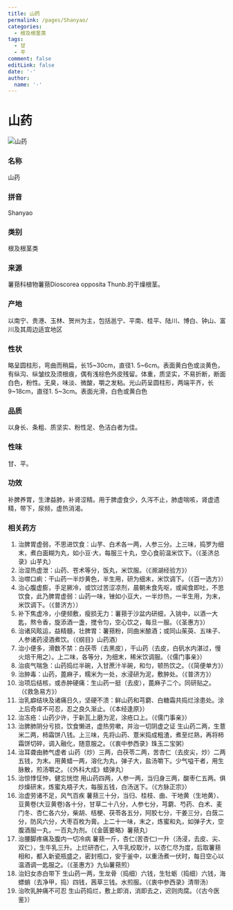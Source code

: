 ```yaml
---
title: 山药
permalink: /pages/Shanyao/
categories: 
  - 根及根茎类
tags: 
  - 甘
  - 平
comment: false
editLink: false
date: '·'
author: 
  name: '·'
---
```

# 山药

![山药](https://image.zhongyibaike.com/image/%E5%B1%B1%E8%8D%AF/%E5%B1%B1%E8%8D%AF1.jpg)

<!-- more -->
### 名称
山药

### 拼音
Shanyao

### 类别
根及根茎类

### 来源
薯蓣科植物薯蓣Dioscorea opposita Thunb.的干燥根茎。

### 产地
以南宁、贵港、玉林、贺州为主，包括邕宁、平南、桂平、陆川、博白、钟山、富川及其周边适宜地区

### 性状
略呈圆柱形，弯曲而稍扁，长15~30cm，直径1. 5~6cm。表面黄白色或淡黄色，有纵沟、纵皱纹及须根痕，偶有浅棕色外皮残留。体重，质坚实，不易折断，断面白色，粉性。无臭，味淡、微酸，嚼之发粘。光山药呈圆柱形，两端平齐，长9~18cm，直径1. 5~3cm。表面光滑，白色或黄白色

### 品质
以身长、条粗、质坚实、粉性足、色洁白者为佳。

### 性味
甘、平。

### 功效
补脾养胃，生津益肺，补肾涩精。用于脾虚食少，久泻不止，肺虚喘咳，肾虚遗精，带下，尿频，虚热消渴。

### 相关药方
1. 治脾胃虚弱，不思进饮食：山芋、白术各一两，人参三分。上三味，捣罗为细末，煮白面糊为丸，如小豆·大，每服三十丸，空心食前温米饮下。（《圣济总录》山芋丸）
2. 治湿热虚泄：山药、苍术等分，饭丸，米饮服。（《濒湖经验方》）
3. 治噤口痢：干山药一半炒黄色，半生用，研为细末，米饮调下。（《百一选方》）
4. 治心腹虚膨，手足厥冷，或饮过苦涩凉剂，晨朝未食先呕，或闻食即吐，不思饮食，此乃脾胃虚弱：山药一味，锉如小豆大，一半炒热，一半生用，为末，米饮调下。（《普济方））
5. 补下焦虚冷，小便频敷，瘦损无力：薯蓣于沙盆内研细，入铫中，以酒一大匙，熬令香，旋添酒一盏，搅令匀，空心饮之，每旦一服。（《圣惠方》）
6. 治诸风眩运，益精髓，壮脾胃：薯蓣粉，同曲米酿酒；或同山茱萸、五味子、人参诸药浸酒煮饮。（《纲目》山药酒）
7. 治小便多，滑数不禁：白茯苓（去黑皮），干山药（去皮，白矾水内湛过，慢火焙干用之）。上二味，各等分，为细末，稀米饮调服。（《儒门事亲》）
8. 治痰气喘急：山药捣烂半碗，入甘蔗汁半碗，和匀，顿热饮之。（《简便单方》）
9. 治肿毒：山药，蓖麻子，糯米为一处，水浸研为泥，敷肿处。（《普济方》）
10. 治项后结核，或赤肿硬痛：生山药一挺（去皮），蓖麻子二个。同研贴之。（《救急易方》）
11. 治乳癖结块及诸痛日久，坚硬不溃：鲜山药和芎藭、白糖霜共捣烂涂患处。涂上后奇痒不可忍，忍之良久渐止。（《本经逢原》）
12. 治冻疮：山药少许，于新瓦上磨为泥，涂疮口上。（《儒门事亲》）
13. 治脾肺阴分亏损，饮食懒进，虚热劳嗽，并治一切阴虚之证 生山药二两，生薏米二两，柿霜饼八钱。上三味，先将山药、薏米捣成粗渣，煮至烂熟，再将柿霜饼切碎，调入融化，随意服之。（《衷中参西录》珠玉二宝粥）
14. 治耳聋由肺气虚者 山药（炒）三两，白茯苓二两，苦杏仁（去皮尖，炒）二两五钱，为末。用黄蜡一两，溶化为丸，弹子大，盐汤嚼下。少气嗌干者，用生脉散，煎汤嚼之。（《外科大成》蜡弹丸）
15. 治惊悸怔忡，健忘恍惚 用山药四两，人参一两，当归身三两，酸枣仁五两。俱炒燥研末，炼蜜丸梧子大，每服五钱，白汤送下。（《方脉正宗》）
16. 治虚劳诸不足，风气百疾 薯蓣三十分，当归、桂枝、曲、干地黄（生地黄）、豆黄卷(大豆黄卷)各十分，甘草二十八分，人参七分，芎藭、芍药、白术、麦门冬、杏仁各六分，柴胡、桔梗、茯苓各五分，阿胶七分，干姜三分，白蔹二分，防风六分，大枣百枚为膏。上二十一味，末之，炼蜜和丸，如弹子大，空腹酒服一丸，一百丸为剂。（《金匮要略》薯蓣丸）
17. 治腰脚疼痛及腹内一切冷病 薯蓣一斤，杏仁(苦杏仁)一升（汤浸，去皮、尖、双仁），生牛乳三升。上烂研杏仁，入牛乳绞取汁，以杏仁尽为度，后取薯蓣相和，都入新瓷瓶盛之，密封瓶口，安于釜中，以重汤煮一伏时，每日空心以温酒调一匙服之。（《圣惠方》九仙薯蓣煎）
18. 治妇女赤白带下 生山药一两，生龙骨（捣细）六钱，生牡蛎（捣细）六钱，海螵蛸（去净甲，捣）四钱，茜草三钱。水煎服。（《衷中参西录》清带汤）
19. 治吹乳肿痛不可忍 生山药捣烂，敷上即消，消即去之，迟则肉腐。（《古今医鉴》）